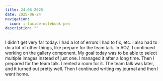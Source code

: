 ```yaml
---
title: 24.06.2025
date: 2025-06-24
navigation:
  icon: i-lucide-notebook-pen
description: ""
---
```


I didn't get very far today. I had a lot of errors I had to fix, etc. I also had to do a lot of other things, like prepare for the team talk. In AOZ, I continued working on the gallery component. My goal today was to be able to select multiple images instead of just one. I managed it after a long time. Then I prepared for the team talk. I rented a room for it. The team talk was later, and it turned out pretty well. Then I continued writing my journal and then I went home.

